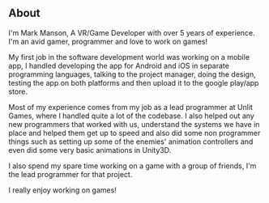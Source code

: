 ## About

I'm Mark Manson, A VR/Game Developer with over 5 years of experience. I'm an avid gamer, programmer and love to work on games!

My first job in the software development world was working on a mobile app, I handled developing the app for Android and iOS in separate programming languages, talking to the project manager, doing the design, testing the app on both platforms and then upload it to the google play/app store. 

Most of my experience comes from my job as a lead programmer at Unlit Games, where I handled quite a lot of the codebase. I also helped out any new programmers that worked with us, understand the systems we have in place and helped them get up to speed and also did some non programmer things such as setting up some of the enemies' animation controllers and even did some very basic animations in Unity3D.

I also spend my spare time working on a game with a group of friends, I'm the lead programmer for that project.

I really enjoy working on games!